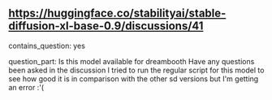 ## https://huggingface.co/stabilityai/stable-diffusion-xl-base-0.9/discussions/41

contains_question: yes

question_part: Is this model available for dreambooth Have any questions been asked in the discussion I tried to run the regular script for this model to see how good it is in comparison with the other sd versions but I'm getting an error :'(